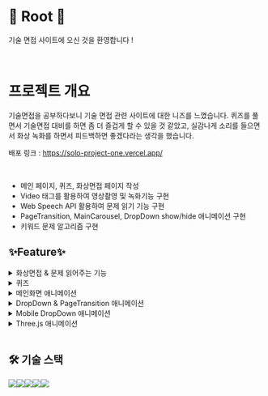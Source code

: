 # **🌲 Root 🌲**

기술 면접 사이트에 오신 것을 환영합니다 !

<br/>

# **프로젝트 개요**

기술면접을 공부하다보니 기술 면접 관련 사이트에 대한 니즈를 느꼈습니다. 퀴즈를 풀면서 기술면접 대비를 하면 좀 더 즐겁게 할 수 있을 것 같았고,
실감나게 소리를 들으면서 화상 녹화를 하면서 피드백하면 좋겠다라는 생각을 했습니다.

배포 링크 : https://solo-project-one.vercel.app/

<br/>

- 메인 페이지, 퀴즈, 화상면접 페이지 작성
- Video 태그를 활용하여 영상촬영 및 녹화기능 구현
- Web Speech API 활용하여 문제 읽기 기능 구현
- PageTransition, MainCarousel, DropDown show/hide 애니메이션 구현
- 키워드 문제 알고리즘 구현

## **✨Feature✨**

<details>
<summary> 화상면접 & 문제 읽어주는 기능 </summary>

![화상면접](client/public/git/video.gif)
</details>
<details>
<summary> 퀴즈 </summary>

![퀴즈](client/public/git/quiz.gif)

</details>
<details>
<summary> 메인화면 애니메이션 </summary>

![메인](client/public/git/main.gif)

</details>
<details>
<summary> DropDown & PageTransition 애니메이션  </summary>

![메인](client/public/git/dropdown.gif)

</details>
<details>
<summary> Mobile DropDown 애니메이션 </summary>

![모바일](client/public/git/mobile.gif)

</details>

<details>
<summary> Three.js 애니메이션 </summary>

주제와 상관없지만 아쉬워서 넣었습니다!
https://solo-project-one.vercel.app/three
기본 주소에 /three 추가하시면 볼 수 있습니다!

![모바일](client/public/git/three.gif)

</details>

<br/>

## **🛠️ 기술 스택**

<img src="https://img.shields.io/badge/html5-E34F26?style=for-the-badge&logo=html5&logoColor=white"><img src="https://img.shields.io/badge/React-61DAFB?style=for-the-badge&logo=React&logoColor=white"><img src="https://img.shields.io/badge/Next.js-000000?style=for-the-badge&logo=next.js&logoColor=white"><img src="https://img.shields.io/badge/TypeScript-007ACC?style=for-the-badge&logo=typescript&logoColor=white"><img src="https://img.shields.io/badge/Tailwind_CSS-38B2AC?style=for-the-badge&logo=tailwind-css&logoColor=white">
